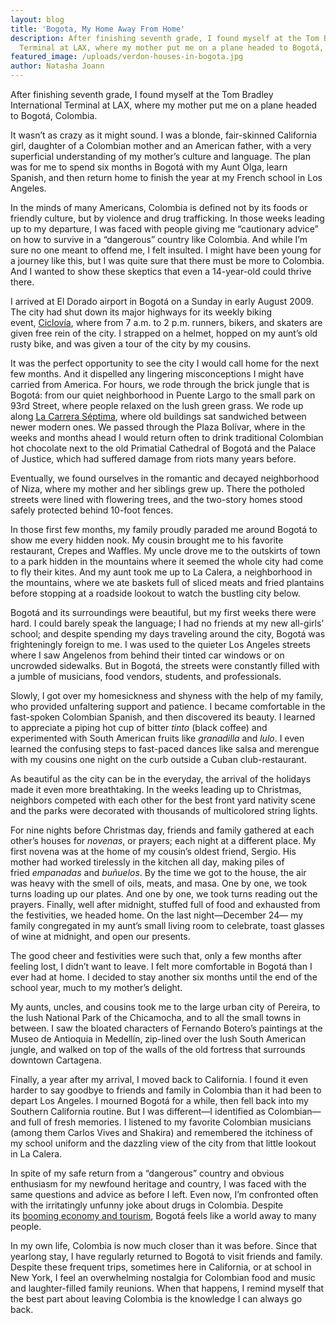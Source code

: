 ```yaml
---
layout: blog
title: 'Bogota, My Home Away From Home'
description: After finishing seventh grade, I found myself at the Tom Bradley International
  Terminal at LAX, where my mother put me on a plane headed to Bogotá, Colombia.
featured_image: /uploads/verdon-houses-in-bogota.jpg
author: Natasha Joann
---
```


After finishing seventh grade, I found myself at the Tom Bradley International Terminal at LAX, where my mother put me on a plane headed to Bogot&aacute;, Colombia.

It wasn’t as crazy as it might sound. I was a blonde, fair-skinned California girl, daughter of a Colombian mother and an American father, with a very superficial understanding of my mother’s culture and language. The plan was for me to spend six months in Bogot&aacute; with my Aunt Olga, learn Spanish, and then return home to finish the year at my French school in Los Angeles.

In the minds of many Americans, Colombia is defined not by its foods or friendly culture, but by violence and drug trafficking. In those weeks leading up to my departure, I was faced with people giving me “cautionary advice” on how to survive in a “dangerous” country like Colombia. And while I’m sure no one meant to offend me, I felt insulted. I might have been young for a journey like this, but I was quite sure that there must be more to Colombia. And I wanted to show these skeptics that even a 14-year-old could thrive there.

I arrived at El Dorado airport in Bogot&aacute; on a Sunday in early August 2009. The city had shut down its major highways for its weekly biking event,&nbsp;[Ciclov&iacute;a](https://en.wikipedia.org/wiki/Ciclov%C3%Ada), where from 7 a.m. to 2 p.m. runners, bikers, and skaters are given free rein of the city. I strapped on a helmet, hopped on my aunt’s old rusty bike, and was given a tour of the city by my cousins.

It was the perfect opportunity to see the city I would call home for the next few months. And it dispelled any lingering misconceptions I might have carried from America. For hours, we rode through the brick jungle that is Bogot&aacute;: from our quiet neighborhood in Puente Largo to the small park on 93rd Street, where people relaxed on the lush green grass. We rode up along&nbsp;[La Carrera S&eacute;ptima](https://en.wikipedia.org/wiki/Carrera_S%C3%A9ptima_&#40;Bogot%C3%A1&#41;), where old buildings sat sandwiched between newer modern ones. We passed through the Plaza Bol&iacute;var, where in the weeks and months ahead I would return often to drink traditional Colombian hot chocolate next to the old Primatial Cathedral of Bogot&aacute; and the Palace of Justice, which had suffered damage from riots many years before.

Eventually, we found ourselves in the romantic and decayed neighborhood of Niza, where my mother and her siblings grew up. There the potholed streets were lined with flowering trees, and the two-story homes stood safely protected behind 10-foot fences.

In those first few months, my family proudly paraded me around Bogot&aacute; to show me every hidden nook. My cousin brought me to his favorite restaurant, Crepes and Waffles. My uncle drove me to the outskirts of town to a park hidden in the mountains where it seemed the whole city had come to fly their kites. And my aunt took me up to La Calera, a neighborhood in the mountains, where we ate baskets full of sliced meats and fried plantains before stopping at a roadside lookout to watch the bustling city below.

Bogot&aacute; and its surroundings were beautiful, but my first weeks there were hard. I could barely speak the language; I had no friends at my new all-girls’ school; and despite spending my days traveling around the city, Bogot&aacute; was frighteningly foreign to me. I was used to the quieter Los Angeles streets where I saw Angelenos from behind their tinted car windows or on uncrowded sidewalks. But in Bogot&aacute;, the streets were constantly filled with a jumble of musicians, food vendors, students, and professionals.

Slowly, I got over my homesickness and shyness with the help of my family, who provided unfaltering support and patience. I became comfortable in the fast-spoken Colombian Spanish, and then discovered its beauty. I learned to appreciate a piping hot cup of bitter&nbsp;*tinto*&nbsp;(black coffee) and experimented with South American fruits like&nbsp;*granadilla*&nbsp;and&nbsp;*lulo*. I even learned the confusing steps to fast-paced dances like salsa and merengue with my cousins one night on the curb outside a Cuban club-restaurant.

As beautiful as the city can be in the everyday, the arrival of the holidays made it even more breathtaking. In the weeks leading up to Christmas, neighbors competed with each other for the best front yard nativity scene and the parks were decorated with thousands of multicolored string lights.

For nine nights before Christmas day, friends and family gathered at each other’s houses for&nbsp;*novenas*, or prayers; each night at a different place. My first novena was at the home of my cousin’s oldest friend, Sergio. His mother had worked tirelessly in the kitchen all day, making piles of fried&nbsp;*empanadas*&nbsp;and&nbsp;*bu&ntilde;uelos*. By the time we got to the house, the air was heavy with the smell of oils, meats, and masa. One by one, we took turns loading up our plates. And one by one, we took turns reading out the prayers. Finally, well after midnight, stuffed full of food and exhausted from the festivities, we headed home. On the last night—December 24— my family congregated in my aunt’s small living room to celebrate, toast glasses of wine at midnight, and open our presents.

The good cheer and festivities were such that, only a few months after feeling lost, I didn’t want to leave. I felt more comfortable in Bogot&aacute; than I ever had at home. I decided to stay another six months until the end of the school year, much to my mother’s delight.

My aunts, uncles, and cousins took me to the large urban city of Pereira, to the lush National Park of the Chicamocha, and to all the small towns in between. I saw the bloated characters of Fernando Botero’s paintings at the Museo de Antioquia in Medell&iacute;n, zip-lined over the lush South American jungle, and walked on top of the walls of the old fortress that surrounds downtown Cartagena.

Finally, a year after my arrival, I moved back to California. I found it even harder to say goodbye to friends and family in Colombia than it had been to depart Los Angeles. I mourned Bogot&aacute; for a while, then fell back into my Southern California routine. But I was different—I identified as Colombian—and full of fresh memories. I listened to my favorite Colombian musicians (among them Carlos Vives and Shakira) and remembered the itchiness of my school uniform and the dazzling view of the city from that little lookout in La Calera.

In spite of my safe return from a “dangerous” country and obvious enthusiasm for my newfound heritage and country, I was faced with the same questions and advice as before I left. Even now, I’m confronted often with the irritatingly unfunny joke about drugs in Colombia. Despite its&nbsp;[booming economy and tourism](http://www.nytimes.com/2015/03/20/greathomesanddestinations/a-dynamic-bogota-attracts-foreign-buyers-and-businesses.html?_r=0), Bogot&aacute; feels like a world away to many people.

In my own life, Colombia is now much closer than it was before. Since that yearlong stay, I have regularly returned to Bogot&aacute; to visit friends and family. Despite these frequent trips, sometimes here in California, or at school in New York, I feel an overwhelming nostalgia for Colombian food and music and laughter-filled family reunions. When that happens, I remind myself that the best part about leaving Colombia is the knowledge I can always go back.
